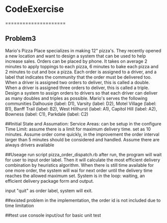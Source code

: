 # CodeExercise
=====================

## Problem3
Mario's Pizza Place specializes in ​making 12" pizza's. They recently opened a new location and want to design a system that can be used to help increase sales. Orders can be placed by phone. It takes on average 2 minutes to apply toppings to each pizza, 6 minutes to bake each pizza and 2 minutes to cut and box a pizza. Each order is assigned to a driver, and a label that indicates the community that the order must be delivered too. When a driver is assigned two orders to deliver, this is called a double. When a driver is assigned three orders to deliver, this is called a triple. Design a system to assign orders to drivers so that each driver can deliver as many doubles and triples as possible.
Mario's serves the following communities Dalhousie (label: D1), Varsity (label: D2), Motel Village (label: B1), Banff Trail (label: B2), West Hillhurst (label: A1), Capitol Hill (label: A2), Bowness (label: C1), Parkdale (label: C2)

##Initial State and Assumation: 
Service Areas: can be setup in the configure
Time Limit: assume there is a limit for maximum delivery time. set as 10 minutes.
Assume order come quickly, in the improvement the order interval larger than 5 minutes should be considered and handled.
Assume there are always drivers available


##Useage
run script pizza_order_dispatch.rb
after run, the program will wait for user to input order label. Then it will calculate the most efficient delivery combination by heuristics algorithm.
When there is still time available for one more order, the system will wai for next order until the delivery time reaches the allowed maximum set.
System is in the loop: waiting, an efficient delivery package form and output.

input "quit" as order label, system will exit.

##existed problem
in the implementation, the order id is not included due to time limitation

                             
##test
use console input/out for basic unit test
